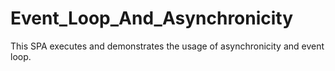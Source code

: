# Event_Loop_And_Asynchronicity
This SPA executes and demonstrates the usage of asynchronicity and event loop.
